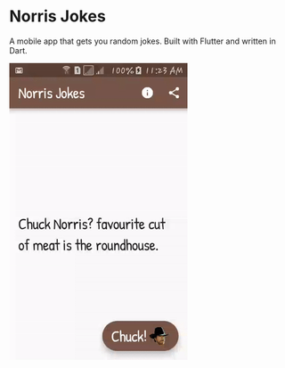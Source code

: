 # Norris Jokes

A mobile app that gets you random jokes. Built with Flutter and written in Dart.

![](screenshot.gif)
